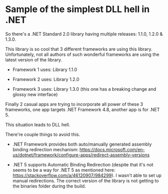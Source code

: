 # Sample of the simplest DLL hell in .NET

So there's a .NET Standard 2.0 library having multiple releases: 1.1.0, 1.2.0 & 1.3.0. 

This library is so cool that 3 different frameworks are using this library. Unfortunately, not all authors of such wonderful frameworks are using the latest version of the library.

- Framework 1 uses: Library 1.1.0

- Framework 2 uses: Library 1.2.0

- Framework 3 uses: Library 1.3.0 (this one has a breaking change and glossy new interface)


Finally 2 casual apps are trying to incorporate all power of these 3 frameworks, one app targets .NET Framework 4.8, another app is for .NET 5.



This situation leads to DLL hell.



There're couple things to avoid this.
- .NET Framework provides both auto/manually generated assembly binding redirection mechanism: 
https://docs.microsoft.com/en-us/dotnet/framework/configure-apps/redirect-assembly-versions


- .NET 5 supports Automatic Binding Redirection (despite that it's not seems to be a way for .NET 5 as mentioned here: https://stackoverflow.com/a/46120907/984299). 
I wasn't able to set up manual redirections. The correct version of the library is not getting to the binaries folder during the build.
